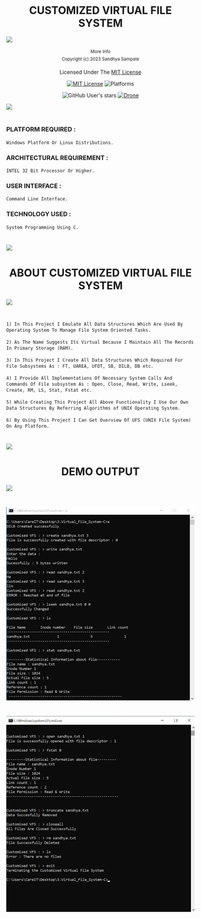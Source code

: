 <div align="center">
    <h1>CUSTOMIZED VIRTUAL FILE SYSTEM</h1>
    <!--<i>A collective list of free APIs for use in software and web development</i>-->
</div>

![](https://i.imgur.com/waxVImv.png)

<div align="center">
    <sup>More Info</sup>
    <br />
  <sup>Copyright (c) 2023 Sandhya Sampate</sup>
  
  Licensed Under The  [MIT License](https://github.com/SandhyaReddy21/VIRTUAL_FILE_-SYSTEM/blob/main/LICENSE)
  
  [![MIT License](https://img.shields.io/badge/license-MIT-blue.svg?style=flat)](https://github.com/SandhyaReddy21/VIRTUAL_FILE_-SYSTEM/blob/main/LICENSE)
  ![Platforms](https://img.shields.io/badge/Platforms-Linux_Windows-yellowgreen?style=flat-square)
 
  ![GitHub User's stars](https://img.shields.io/github/stars/SandhyaReddy21?color=yellow)
  [![Drone](https://drone.grafana.net/api/badges/grafana/grafana/status.svg)](https://github.com/SandhyaReddy21/Virtual_File_System/blob/main/Virtual_File_System.cpp)

</div>

<!--censed Under The  [MIT License](https://github.com/SandhyaReddy21/Virtual_File_System/blob/main/LICENSE)
[![MIT License](https://img.shields.io/badge/license-MIT-blue.svg?style=flat)](https://github.com/SandhyaReddy21/Virtual_File_System/blob/main/LICENSE)
[![Drone](https://drone.grafana.net/api/badges/grafana/grafana/status.svg)](https://github.com/SandhyaReddy21/Virtual_File_System/blob/main/Virtual_File_System.cpp)-->

![](https://i.imgur.com/waxVImv.png)

#

### PLATFORM REQUIRED :   
```
Windows Platform Or Linux Distributions.
```
### ARCHITECTURAL REQUIREMENT :  
```
INTEL 32 Bit Processor Or Higher.
```
### USER INTERFACE :             
```
Command Line Interface.
```
### TECHNOLOGY USED : 
```
System Programming Using C.
```
#
![](https://i.imgur.com/waxVImv.png)


<div align="center">
    <h1>ABOUT CUSTOMIZED VIRTUAL FILE SYSTEM</h1>
</div>

![](https://i.imgur.com/waxVImv.png)

#

```
1) In This Project I Emulate All Data Structures Which Are Used By Operating System To Manage File System Oriented Tasks.

2) As The Name Suggests Its Virtual Because I Maintain All The Records In Primary Storage (RAM).

3) In This Project I Create All Data Structures Which Required For File Subsystems As : FT, UAREA, UFDT, SB, DILB, DB etc.

4) I Provide All Implementations Of Necessary System Calls And Commands Of File subsystem As : Open, Close, Read, Write, Lseek, Create, RM, LS, Stat, Fstat etc.

5) While Creating This Project All Above Functionality I Use Our Own Data Structures By Referring Algorithms of UNIX Operating System.

6) By Using This Project I Can Get Overview Of UFS (UNIX File System) On Any Platform.
```

#
![](https://i.imgur.com/waxVImv.png)


<div align="center">
    <h1>DEMO OUTPUT</h1>
</div>

![](https://i.imgur.com/waxVImv.png)

#

![](https://github.com/SandhyaReddy21/VIRTUAL_FILE_SYSTEM/blob/main/VFS1.png)

#

![](https://github.com/SandhyaReddy21/VIRTUAL_FILE_SYSTEM/blob/main/VFS2.png)
